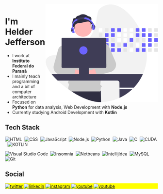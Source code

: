 <img src="img/developer.svg" width="370px" align="right">




<h1 style="border-bottom: 0"> I'm Helder Jefferson </h1>

* I work at **Instituto Federal do Paraná**
* I mainly teach programming and a bit of computer architecture
* Focused on **Python** for data analysis, Web Development with **Node.js**
* Currently studying Android Development with **Kotlin**



<h2 style="border-bottom: 0"> Tech Stack </h2>

![HTML](https://img.shields.io/badge/-HTML-05122A?style=flat&logo=HTML5)&nbsp;
![CSS](https://img.shields.io/badge/-CSS-05122A?style=flat&logo=CSS3&logoColor=1572B6)&nbsp;
![JavaScript](https://img.shields.io/badge/-JavaScript-05122A?style=flat&logo=javascript)&nbsp;
![Node.js](https://img.shields.io/badge/-Node.js-05122A?style=flat&logo=node.js)&nbsp;
![Python](https://img.shields.io/badge/-Python-05122A?style=flat&logo=python)&nbsp;
![Java](https://img.shields.io/badge/-Java-05122A?style=flat&logo=java)&nbsp;
![C](https://img.shields.io/badge/-C-05122A?style=flat&logo=C)&nbsp;
![CUDA](https://img.shields.io/badge/-CUDA-05122A?style=flat&logo=nvidia)&nbsp;
![KOTLIN](https://img.shields.io/badge/-KOTLIN-05122A?logo=kotlin)&nbsp;

![Visual Studio Code](https://img.shields.io/badge/-Visual%20Studio%20Code-05122A?style=flat&logo=visual-studio-code&logoColor=007ACC)&nbsp;
![Insomnia](https://img.shields.io/badge/-Insomnia-05122A?style=flat&logo=insomnia)&nbsp;
![Netbeans](https://img.shields.io/badge/-Netbeans-05122A?style=flat&logo=apachenetbeanside&logoColor=blue)&nbsp;
![IntellijIdea](https://img.shields.io/badge/-Intellij%20IDEA-05122A?style=flat&logo=intellijidea)&nbsp;
![MySQL](https://img.shields.io/badge/-MySQL-05122A?style=flat&logo=mysql)&nbsp;
![Git](https://img.shields.io/badge/-Git-05122A?style=flat&logo=git)&nbsp;

## Social

<p align="left" style="background:yellow">
<a href="https://twitter.com/helderjfl" target="_blank">
  <img align="center" src="https://img.shields.io/badge/-Helderjfl-05122A?style=flat&logo=twitter" alt="twitter"/>  
</a>
<a href="https://linkedin.com/in/helderjfl" target="_blank">
  <img align="center" src="https://img.shields.io/badge/-Helderjfl-05122A?style=flat&logo=linkedin" alt="linkedin"/>
</a>
<a href="https://instagram.com/helderjfl" target="_blank">
 <img align="center" src="https://img.shields.io/badge/-Helderjfl-05122A?style=flat&logo=instagram" alt="instagram"/>
</a>
<a href="https://www.youtube.com/c/HelderJeffersonFerreiradaLuz" target="_blank">
 <img align="center" src="https://img.shields.io/badge/-Helder%20Pessoal-05122A?style=flat&logo=youtube" alt="youtube"/>
</a>
<a href="https://www.youtube.com/channel/UCsz2AsxADYsQ-E4J__VU_2w" target="_blank">
 <img align="center" src="https://img.shields.io/badge/-Helder%20Aulas-05122A?style=flat&logo=youtube" alt="youtube"/>
</a>
</p>
